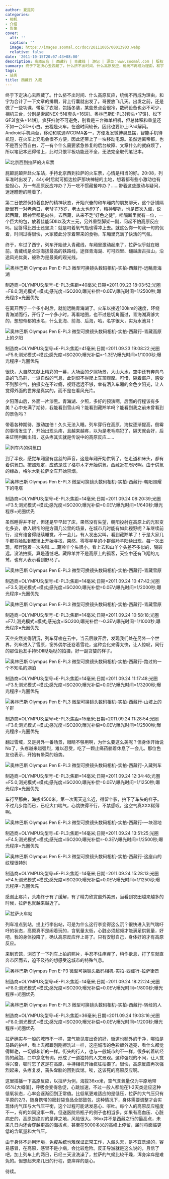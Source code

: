 ```yaml
---
author: 夏昆冈
categories:
- 相机
- 介绍
- 影像
cover:
  alt: ''
  caption: ''
  image: https://images.soomal.cc/doc/20111005/00013903.webp
  relative: false
date: '2011-10-15T20:07:43+08:00'
description: 高原反应 | 西藏行 | 青藏线 | 游记 | 源自：www.soomal.com | 版权：原创 |  平均/总评分：09.85/266
summary: 终于下定决心去西藏了。什么挤不出时间、什么高原反应，统统不再成为理由，和宇为合计了一下文章的排期，背上行囊就出发了。哥要放飞几天。出发之前，还是做了一些功课，带足了衣服，包括冬装，某些景点会很冷，数码设备也必不可少，相机三台[索尼NEX-5N、奥林巴斯E-PL3、松下GF3]，疯狂扫射不可避免
tags:
- 站务
title: 西藏行 入藏
---
```


终于下定决心去西藏了。什么挤不出时间、什么高原反应，统统不再成为理由，和宇为合计了一下文章的排期，背上行囊就出发了。哥要放飞几天。出发之前，还是做了一些功课，带足了衣服，包括冬装，某些景点会很冷，数码设备也必不可少，相机三台，分别是索尼NEX-5N[套头+16饼]、奥林巴斯E-PL3[套头+17饼]、松下GF3[套头+14饼]，疯狂扫射不可避免，别看是三台微单相机，但总体积和重量还不如一台5D+小白。去程是火车，在途时间较长，因此也要带上iPad解闷。Android手机两台，移动和联通WCDMA各一，方便发发微博臭显摆，智能手机待机短，在火车上充电会很不方便，因此还带上了一块移动电源。虽然远离帝都，也不是百分百自由，万一有个什么需要紧急修复的后台故障、文章什么的就麻烦了，所以笔记本还得带上，此时只恨平板功能还不全，无法完全取代笔记本。



![北京西到拉萨的火车票](https://images.soomal.cc/doc/20111012/00014028.webp)



屁颠屁颠奔赴火车站，手持北京西到拉萨的火车票，心情是相当的好。20:08，列车准时出发了，44小时后就可抵达拉萨那块神秘的土地，想着都有些小激动也有些担心，万一有高原反应咋办？万一吃不惯藏餐咋办？……带着这些激动与疑问，迷迷瞪瞪的睡着了。



第二日依然保持着良好的精神状态，开始兴奋的和车厢内的朋友聊天，这个卧铺隔断里有一对老两口，老爷子75岁，老太太也69了，精神矍铄，也是首次入藏，说起西藏，眼神里都是向往。去西藏，从来不乏“好色之徒”，咱隔断里就有一位，一个巨大的包，放着佳能5DII以及大三元，另外重型脚架一副，问起不怕高原反应吗，回答得比烈士还坚决：就是叼着氧气瓶也得冲上去。就这么你一句我一句的侃着，时间过得很快，大家彼此分享着带来的食物，车厢里充满了快活的气氛。



终于，车过了西宁，列车开始驶入青藏线，车厢里激动起来了，拉萨似乎就在眼前。青藏线是全球海拔最高的铁路线，途径青海湖、可可西里、翻越唐古拉山，沿途风光优美，被称为是最美的观光线。



![奥林巴斯 Olympus Pen E-PL3 微型可换镜头数码相机-实拍-西藏行-远眺青海湖](https://images.soomal.cc/doc/20111005/00013893.webp)

制造商=OLYMPUS;型号=E-PL3;焦距=40毫米;日期=2011.09.23 18:03:52;光圈=F8.0;测光模式=模式;感光度=ISO200;曝光补偿=0.0EV;曝光时间=1/2500秒;曝光程序=光圈优先



在离开西宁一个多小时后，就能远眺青海湖了。火车以接近100km的速度，环绕青海湖而行，开行了一个多小时，再看地图，也不过是切角而过，青海湖真够大的，想想帝都的水名，什么北海、前海、后海，哈，名字很大，实为水池耳！



![奥林巴斯 Olympus Pen E-PL3 微型可换镜头数码相机-实拍-西藏行-青藏高原上的夕阳](https://images.soomal.cc/doc/20111005/00013895.webp)

制造商=OLYMPUS;型号=E-PL3;焦距=41毫米;日期=2011.09.23 19:08:22;光圈=F5.6;测光模式=模式;感光度=ISO200;曝光补偿=-1.3EV;曝光时间=1/1000秒;曝光程序=光圈优先



很快，大自然又献上精彩的一幕，大场面的夕照场景，大山大水，空中还有奔向鸟岛的飞鸟群，一派自然的气息，此刻恨不得爬上车顶观摩。可惜，隔着窗户，感受不到那空气，拍摄实在不过瘾，视野远远不够，幸有洒入车厢的金色夕阳光，让人觉得外面的世界是真实的，而不是在看风光片。



夕阳落山后，外面一片漆黑。青海湖、夕照，多好的预演啊，后面的行程该有多美？心中充满了期待，我能看到雪山吗？能看到藏羚羊吗？能看到我之前未曾看到的景色吗？



带着各种期待，激动加倍！久久无法入睡。列车穿行在高原，海拔逐渐提高，倒霉的事情发生了，开始出现头疼，且越来越疼，以为是老毛病犯了，隔天就会好，后来证明判断出错，这头疼其实就是传说中的高原反应……



![列车内的供氧口](https://images.soomal.cc/doc/20111012/00014029.webp)



到了半夜，感觉车厢里有丝丝的声音，这是车厢开始供氧了，在走道和床头，都有着供氧口。按照规定，应该是过了格尔木才开始供氧，西藏近在咫尺啊。由于供氧的缘故，格尔木到拉萨全车开始禁烟。



![奥林巴斯 Olympus Pen E-PL3 微型可换镜头数码相机-实拍-西藏行-朝阳照耀下的电塔](https://images.soomal.cc/doc/20111005/00013896.webp)

制造商=OLYMPUS;型号=E-PL3;焦距=14毫米;日期=2011.09.24 08:20:39;光圈=F3.5;测光模式=模式;感光度=ISO200;曝光补偿=0.0EV;曝光时间=1/640秒;曝光程序=光圈优先



虽然睡得并不好，但还是早早起了床，果然没有失望，朝阳投射在高原上的光影变化多姿，收入眼帘的是方圆几公里的场景，在城市几时能有如此视野呢？车继续前行，没有谁舍得继续睡觉，不一会儿，有人发出尖叫，看到藏羚羊了！于是大家几乎都将脸贴到玻璃上开始寻找，果然，零零星星的小群藏羚羊陆续出现，每一次出现，都伴随着一次尖叫……藏羚羊个头很小，看上去和山羊个头差不多似的，隔较远，没法拍摄，算是遗憾吧。藏羚羊并不是高原上的孤客，天空中还有飞翔的兀鹫，也有人表示看到野马了。



![奥林巴斯 Olympus Pen E-PL3 微型可换镜头数码相机-实拍-西藏行-青藏雪原](https://images.soomal.cc/doc/20111005/00013897.webp)

制造商=OLYMPUS;型号=E-PL3;焦距=14毫米;日期=2011.09.24 10:47:42;光圈=F3.5;测光模式=模式;感光度=ISO200;曝光补偿=0.0EV;曝光时间=1/2000秒;曝光程序=光圈优先



![奥林巴斯 Olympus Pen E-PL3 微型可换镜头数码相机-实拍-西藏行-青藏雪原](https://images.soomal.cc/doc/20111005/00013898.webp)

制造商=OLYMPUS;型号=E-PL3;焦距=14毫米;日期=2011.09.24 10:58:18;光圈=F7.1;测光模式=模式;感光度=ISO200;曝光补偿=-0.3EV;曝光时间=1/1000秒;曝光程序=光圈优先



天空突然变得阴沉，列车穿梭在云中，当云层散开后，发现我们处在另外一个世界，列车进入了雪原，窗外偶尔还卷着雪花，这种变化来得太快，让人惊叹，同行的那位色友手持5DII哒哒哒的拍摄，好一副贪婪的样子。



![奥林巴斯 Olympus Pen E-PL3 微型可换镜头数码相机-实拍-西藏行-路过的一个不知名的湖泊](https://images.soomal.cc/doc/20111005/00013900.webp)

制造商=OLYMPUS;型号=E-PL3;焦距=14毫米;日期=2011.09.24 11:17:48;光圈=F3.5;测光模式=模式;感光度=ISO200;曝光补偿=0.0EV;曝光时间=1/3200秒;曝光程序=光圈优先



![奥林巴斯 Olympus Pen E-PL3 微型可换镜头数码相机-实拍-西藏行-山坡上的羊群](https://images.soomal.cc/doc/20111005/00013901.webp)

制造商=OLYMPUS;型号=E-PL3;焦距=15毫米;日期=2011.09.24 11:28:54;光圈=F3.6;测光模式=模式;感光度=ISO200;曝光补偿=0.0EV;曝光时间=1/2500秒;曝光程序=光圈优先



翻过雪域，又是另外一番场景，眼睛不够用啊，为什么要这么美呢？但身体开始说No了，头疼越来越强烈，难以忍受，吃了一颗止痛药躺着休息了一会儿。那位色友也表示，开始有晕菜的趋势。



![奥林巴斯 Olympus Pen E-PL3 微型可换镜头数码相机-实拍-西藏行-入藏列车](https://images.soomal.cc/doc/20111005/00013903.webp)

制造商=OLYMPUS;型号=E-PL3;焦距=14毫米;日期=2011.09.24 12:34:48;光圈=F5.0;测光模式=模式;感光度=ISO200;曝光补偿=0.0EV;曝光时间=1/1250秒;曝光程序=光圈优先



车行至那曲，海拔4500米，第一次离天这么近，得留个影，拍下了车头的样子。不过几步路而已，已经大口喘气，心跳快得不行，不禁感叹，这空气真XXX稀薄啊。



![奥林巴斯 Olympus Pen E-PL3 微型可换镜头数码相机-实拍-西藏行-一块湿地](https://images.soomal.cc/doc/20111005/00013904.webp)

制造商=OLYMPUS;型号=E-PL3;焦距=14毫米;日期=2011.09.24 13:51:25;光圈=F4.5;测光模式=模式;感光度=ISO200;曝光补偿=-0.3EV;曝光时间=1/2500秒;曝光程序=光圈优先



![奥林巴斯 Olympus Pen E-PL3 微型可换镜头数码相机-实拍-西藏行-这座山的纹理很特别](https://images.soomal.cc/doc/20111005/00013906.webp)

制造商=OLYMPUS;型号=E-PL3;焦距=14毫米;日期=2011.09.24 15:28:13;光圈=F4.5;测光模式=模式;感光度=ISO200;曝光补偿=0.0EV;曝光时间=1/1250秒;曝光程序=光圈优先



感谢止疼片，头疼终于有了缓解，有了精力欣赏窗外美景，当看到农田越来越多的时候，拉萨也就越来越近了。



![拉萨火车站](https://images.soomal.cc/doc/20111013/00014030.webp)



列车准点到站，提上行李出站，可是为什么这行李变得这么沉？很快进入到气喘吁吁的状态，高原真不是闹着玩的，含氧量太低，心脏必须超频才能满足供氧量，好吧，我的身体投降了，确认高原反应伴上哥了。只有安慰自己，身体好的才有高原反应。



来到宾馆，浏览了一下列车上拍的照片，手忍不住痒痒了，稍作歇息，打了车就直奔市区而去，迫不及待的想感受这城市的特殊气息。



![奥林巴斯 Olympus Pen E-P3 微型可换镜头数码相机-实拍-西藏行-拉萨街景](https://images.soomal.cc/doc/20111013/00014055.webp)

制造商=OLYMPUS;型号=E-PL3;焦距=14毫米;日期=2011.09.24 18:22:24;光圈=F8.0;测光模式=模式;感光度=ISO200;曝光补偿=0.0EV;曝光时间=1/800秒;曝光程序=光圈优先



![奥林巴斯 Olympus Pen E-PL3 微型可换镜头数码相机-实拍-西藏行-转经的人](https://images.soomal.cc/doc/20111013/00014056.webp)

制造商=OLYMPUS;型号=E-PL3;焦距=36毫米;日期=2011.09.24 19:03:16;光圈=F8.0;测光模式=模式;感光度=ISO200;曝光补偿=0.0EV;曝光时间=1/200秒;曝光程序=光圈优先



拉萨确实与一般的城市不一样，空气能见度出奇的好，街道也额外的干净，哪怕是马路的护栏，看上去都跟刚刚擦洗过一样，这座城市的色彩额外透亮，看什么都觉得鲜艳，一切都和新的一样。街头的行人，也与一般城市的不一样，很多转着转经筒的藏胞，口中念念有词，形成了一道独特的人文景观。这种强烈的不同，让人觉得兴奋，顿时忘了这是在高原，手持相机开始疯狂拍摄了。很快，高原反应再次强烈起来，头疼复发，蔫头耷脑的回到宾馆。唉，这该死的高原反应啊。



这里插播一下高原反应，以拉萨为例，海拔36xx米，空气含氧量仅为平原地带65%[大概值]，呼吸会变得急促，心跳加速，不过一般人都能在1-2天类适应这种低氧状态，心率会逐渐回到正常值。比低氧更难适应的是低压，拉萨的大气压只有平原的2/3，随身携带的密封袋食品全部鼓包，这种情况下，身体需要调整才会实现体内气压与大气压平衡，这个过程可能诱发恶心、呕吐。每个人的高原反应程度不一，有的如同没事一样，但送医院吊瓶子的例子也相当多。如果有高血压、心脏病史的，高原是绝对的是非之地，风险很大。36xx并不是西藏之行的最高点，未来几日内还会穿越更高的海拔点，甚至在5000多米的高峰上停留，届时将面临更低的含氧量和大气压。



由于身体不适用环境，免疫系统也难保证正常工作，入藏头天，是不宜洗澡的，容易感冒，在高原，感冒不是小病，会比较危险。反正导游就是这么说的，且信了吧，加上列车上的两日，已经三天没洗澡了，拉萨的气候比较干燥，浑身痒痒是难免的。但想起未来几日的行程，更痒痒的是心。



待续。